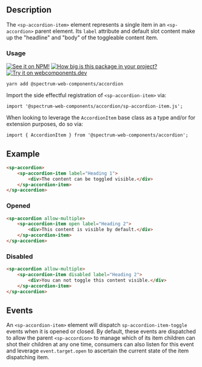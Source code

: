 ## Description

The `<sp-accordion-item>` element represents a single item in an `<sp-accordion>` parent element. Its `label` attribute and default slot content make up the "headline" and "body" of the toggleable content item.

### Usage

[![See it on NPM!](https://img.shields.io/npm/v/@spectrum-web-components/accordion?style=for-the-badge)](https://www.npmjs.com/package/@spectrum-web-components/accordion)
[![How big is this package in your project?](https://img.shields.io/bundlephobia/minzip/@spectrum-web-components/accordion?style=for-the-badge)](https://bundlephobia.com/result?p=@spectrum-web-components/accordion)
[![Try it on webcomponents.dev](https://img.shields.io/badge/Try%20it%20on-webcomponents.dev-green?style=for-the-badge)](https://webcomponents.dev/edit/collection/fO75441E1Q5ZlI0e9pgq/Muvuvbd79YCP9tcdtnsW/src/index.ts)

```
yarn add @spectrum-web-components/accordion
```

Import the side effectful registration of `<sp-accordion-item>` via:

```
import '@spectrum-web-components/accordion/sp-accordion-item.js';
```

When looking to leverage the `AccordionItem` base class as a type and/or for extension purposes, do so via:

```
import { AccordionItem } from '@spectrum-web-components/accordion';
```

## Example

```html
<sp-accordion>
    <sp-accordion-item label="Heading 1">
        <div>The content can be toggled visible.</div>
    </sp-accordion-item>
</sp-accordion>
```

### Opened

```html
<sp-accordion allow-multiple>
    <sp-accordion-item open label="Heading 2">
        <div>This content is visible by default.</div>
    </sp-accordion-item>
</sp-accordion>
```

### Disabled

```html
<sp-accordion allow-multiple>
    <sp-accordion-item disabled label="Heading 2">
        <div>You can not toggle this content visible.</div>
    </sp-accordion-item>
</sp-accordion>
```

## Events

An `<sp-accordion-item>` element will dispatch `sp-accordion-item-toggle` events when it is opened or closed. By default, these events are dispatched to allow the parent `<sp-accordion>` to manage which of its item children can shot their children at any one time, consumers can also listen for this event and leverage `event.target.open` to ascertain the current state of the item dispatching item.
